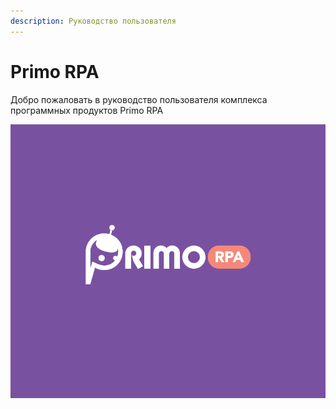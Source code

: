 ```yaml
---
description: Руководство пользователя
---
```


# Primo RPA

Добро пожаловать в руководство пользователя комплекса программных продуктов Primo RPA

![](<.gitbook/assets/Untitled (10).png>)
